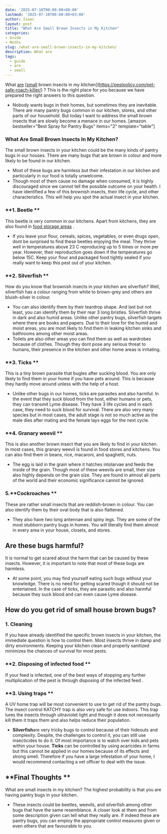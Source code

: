 ```yaml
---
date: '2025-07-10T00:00:00+00:00'
lastmod: '2025-07-10T00:00:00+03:00'
author: Isaac
layout: post
title: "What Are Small Brown Insects in My Kitchen"
categories:
- Guide
- Moths
slug: /what-are-small-brown-insects-in-my-kitchen/
description: What are
tags: 
  - guide
  - are
  - small
---
```

What [are](/posts/are-blue-tailed-lizards-poisonous/)
[[small](/posts/small-trampoline-for-toddlers/) brown insects in my kitchen](https://pestpolicy.com/pet-safe-roach-killer/)
? This is the right place for you because we have prepared the right answers to this question.
- Nobody wants bugs in their homes, but sometimes they are inevitable. There are many pantry bugs common in our kitchen, stores, and other parts of our household.
But today I want to address the small brown insects that are slowly become a menace in our homes.
[amazon bestseller="Best Spray for Pantry Bugs" items="2" template="table"]
### **What Are Small Brown Insects In My Kitchen?**
The small brown insects in your kitchen could be the
many kinds of pantry bugs
in our houses. There are many bugs that are brown in colour and more likely to be found in our kitchen.
- Most of these bugs are harmless but their infestation in our kitchen and particularly in our food is totally unwelcome.
- Though most of them cause no damage when consumed, it is highly discouraged since we cannot tell the possible outcome on your health.
I have identified a few of this brownish insects, their life cycle, and other characteristics. This will help you spot the actual insect in your kitchen.
### **1. Beetle **
This beetle is very common in our kitchens. Apart from kitchens, they are also found in
[food storage areas](https://pestpolicy.com/are-pantry-bugs-harmful-if-eaten/)
.
- If you leave your flour, cereals, spices, vegetables, or even drugs open, dont be surprised to find these beetles enjoying the meal.
They thrive well in temperatures above 23 C reproducing up to 5 times or more per year. However, their reproduction goes down if the temperatures go below 15C.
Keep your flour and packaged food tightly sealed if you really want to keep this pest out of your kitchen.
### **2. Silverfish **
How do you know that brownish insects in your kitchen are silverfish? Well, silverfish has a colour ranging from white to brown-grey and others are bluish-silver in colour.
- You can also identify them by their teardrop shape. And last but not least, you can identify them by their rear 3 long bristles.
Silverfish thrive in dark and also humid areas. Unlike other
pantry bugs, silverfish targets
where there are books and papers.
Due to their love for the humid and moist areas, you are most likely to find them in leaking kitchen sinks and bathrooms among other moist areas.
- Toilets are also other areas you can find them as well as wardrobes because of clothes.
Though they dont pose any serious threat to humans, their presence in the kitchen and other home areas is irritating.
### **3. Ticks **
This is a tiny brown parasite that bugles after sucking blood. You are only likely to find them in your home if you have pets around. This is because they hardly move around unless with the help of a host.
- Unlike other bugs in our homes, ticks are parasites and also harmful. In the event that they suck blood from the host, either humans or pets, they can transmit Lyme disease.
They have 3 life cycles and in each case, they need to suck blood for survival. There are also very many species but in most cases, the adult stage is not so much active as the male dies after mating and the female lays eggs for the next cycle.
### **4. Granary weevil **
This is also another brown insect that you are likely to find in your kitchen. In most cases, this granary weevil is found in food stores and kitchens.
You can also find them in beans, rice, macaroni, and spaghetti, nuts.
- The egg is laid in the grain where it hatches intolarvae and feeds the inside of the grain. Though most of these weevils are small, their size also highly depends on the grain size.
They are found in almost all parts of the world and their economic significance cannot be ignored.
### 5.**Cockroaches **
These are rather small insects that are reddish-brown in colour. You can also identify them by their oval body that is also flattened.
- They also have two long antennae and spiny legs.
They are some of the most stubborn pantry bugs in homes. You will literally find them almost in every area in your house, closets, and stores.
## **Are these bugs harmful?**
It is normal to get scared about the harm that can be caused by these insects. However, it is important to note that most of these bugs are harmless.
- At some point, you may find yourself eating such bugs without your knowledge. There is no need for getting scared though it should not be entertained.
In the case of ticks, they are parasitic and also harmful because they suck blood and can even cause Lyme disease.
## **How do you get rid of small house brown bugs?**
### **1. Cleaning**
If you have already identified the specific brown insects in your kitchen, the immediate question is how to control them.
Most insects thrive in damp and dirty environments. Keeping your kitchen clean and properly sanitized minimizes the chances of survival for most pests.
### **2. Disposing of infected food **
If your feed is infected, one of the best ways of stopping any further multiplication of the pest is through
disposing of the infected feed
.
### **3. Using traps **
A UV home trap will be most convenient to use to get rid of the pantry bugs. The insect control KATCHY trap is also very safe for use indoors.
This trap lures the insects through ultraviolet light and though it does not necessarily
kill them it traps
them and also helps reduce their population.
- **Silverfish**are very tricky bugs to control because of their hideouts and complexity. Despite, the challenges to control it, you can still use insecticides to do it. Of most importance is to watch over kids and pets within your house.
**Ticks**
can be controlled by using acaricides in farms but this cannot be applied in our homes because of its effects and strong smell. Therefore if you have a large infestation of your home, I would recommend contacting a vet officer to deal with the issue.
## **Final Thoughts **
What are small insects in my kitchen? The highest probability is that you are having pantry bugs in your kitchen.
- These insects could be beetles, weevils, and silverfish among other bugs that have the same resemblance. A closer look at them and from some description given can tell what they really are.
If indeed these are pantry bugs, you can employ the appropriate control measures given or even others that are favourable to you.
